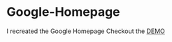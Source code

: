 # Google-Homepage
I recreated the Google Homepage
Checkout the [DEMO](https://learn-webdevyt.github.io/Google-Homepage/)
